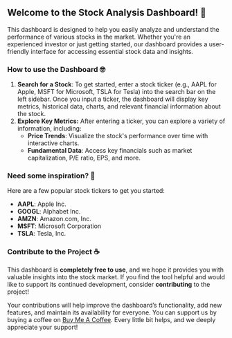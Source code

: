 ## Welcome to the Stock Analysis Dashboard! :rocket:

This dashboard is designed to help you easily analyze and understand the performance of various stocks in the market.
Whether you're an experienced investor or just getting started, our dashboard provides a user-friendly interface for
accessing essential stock data and insights.

### How to use the Dashboard :nerd_face:

1. **Search for a Stock**: To get started, enter a stock ticker (e.g., AAPL for Apple, MSFT for Microsoft, TSLA for
   Tesla) into the search bar on the left sidebar. Once you input a ticker, the dashboard will display key metrics,
   historical data, charts, and relevant financial information about the stock.
2. **Explore Key Metrics:** After entering a ticker, you can explore a variety of information, including:
    - **Price Trends**: Visualize the stock's performance over time with interactive charts.
    - **Fundamental Data**: Access key financials such as market capitalization, P/E ratio, EPS, and more.

### Need some inspiration? :star2:

Here are a few popular stock tickers to get you started:

- **AAPL**: Apple Inc.
- **GOOGL**: Alphabet Inc.
- **AMZN**: Amazon.com, Inc.
- **MSFT**: Microsoft Corporation
- **TSLA**: Tesla, Inc.

### Contribute to the Project :coffee:

This dashboard is **completely free to use**, and we hope it provides you with valuable insights into the stock market.
If you find the tool helpful and would like to support its continued development, consider **contributing** to the
project!

Your contributions will help improve the dashboard’s functionality, add new features, and maintain its availability for
everyone. You can support us by buying a coffee on [Buy Me A Coffee](https://buymeacoffee.com/devpatrici0). Every little
bit helps, and we
deeply appreciate your support!
